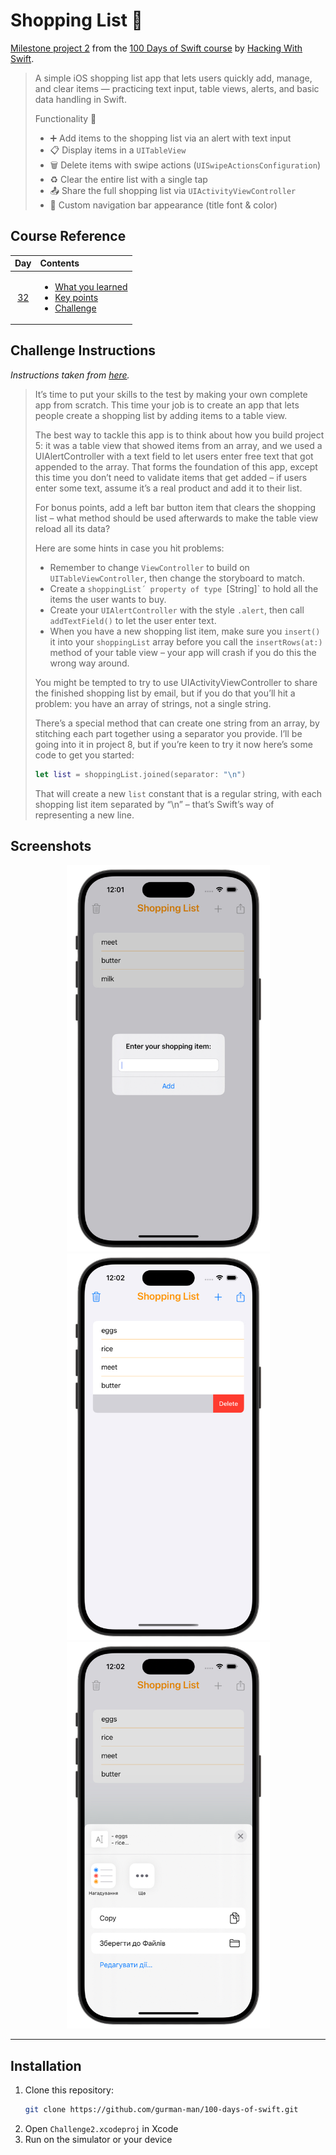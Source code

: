 # Shopping List 🧾

[Milestone project 2](https://www.hackingwithswift.com/guide/3/1) from the [100 Days of Swift course](https://www.hackingwithswift.com/100) by [Hacking With Swift](https://www.hackingwithswift.com/).

>A simple iOS shopping list app that lets users quickly add, manage, and clear items — practicing text input, table views, alerts, and basic data handling in Swift.
>
>Functionality 🧩
>- ➕ Add items to the shopping list via an alert with text input  
>- 📋 Display items in a `UITableView`  
>- 🗑 Delete items with swipe actions (`UISwipeActionsConfiguration`)
>- ♻️ Clear the entire list with a single tap
>- 📤 Share the full shopping list via `UIActivityViewController`
>- 🎨 Custom navigation bar appearance (title font & color)


## Course Reference

|                      Day                      | Contents                                                                                                                                                                                                          |
|:---------------------------------------------:|:------------------------------------------------------------------------------------------------------------------------------------------------------------------------------------------------------------------|
| [32](https://www.hackingwithswift.com/100/32) | <ul><li>[What you learned](https://www.hackingwithswift.com/guide/3/1)</li><li>[Key points](https://www.hackingwithswift.com/guide/3/2)</li><li>[Challenge](https://www.hackingwithswift.com/guide/3/3)</li></ul> |


## Challenge Instructions

*Instructions taken from [here](https://www.hackingwithswift.com/guide/3/3).* 

>It’s time to put your skills to the test by making your own complete app from scratch. This time your job is to create an app that lets people create a shopping list by adding items to a table view.
>
>The best way to tackle this app is to think about how you build project 5: it was a table view that showed items from an array, and we used a UIAlertController with a text field to let users enter free text that got appended to the array. That forms the foundation of this app, except this time you don’t need to validate items that get added – if users enter some text, assume it’s a real product and add it to their list.
>
>For bonus points, add a left bar button item that clears the shopping list – what method should be used afterwards to make the table view reload all its data?
>
>Here are some hints in case you hit problems:
>
>- Remember to change `ViewController` to build on `UITableViewController`, then change the storyboard to match.
>- Create a `shoppingList´ property of type `[String]` to hold all the items the user wants to buy.
>- Create your `UIAlertController` with the style `.alert`, then call `addTextField()` to let the user enter text.
>- When you have a new shopping list item, make sure you `insert()` it into your `shoppingList` array before you call the `insertRows(at:)` method of your table view – your app will crash if you do this the wrong way around.
>
>You might be tempted to try to use UIActivityViewController to share the finished shopping list by email, but if you do that you’ll hit a problem: you have an array of strings, not a single string.
>
>There’s a special method that can create one string from an array, by stitching each part together using a separator you provide. I’ll be going into it in project 8, but if you’re keen to try it now here’s some code to get you started:
>
>```Swift
>let list = shoppingList.joined(separator: "\n")
>```
>
>That will create a new `list` constant that is a regular string, with each shopping list item separated by “\n” – that’s Swift’s way of representing a new line.

## Screenshots

<div align="center">
  <img src="./Screenshots/1.png" alt="Add action" width="325">
  <img src="./Screenshots/2.png" alt="Delete action" width="325">
  <img src="./Screenshots/3.png" alt="Share action" width="325">
</div>

---

## Installation

1. Clone this repository:  
   ```bash
   git clone https://github.com/gurman-man/100-days-of-swift.git
   ```
2. Open `Challenge2.xcodeproj` in Xcode
3. Run on the simulator or your device
